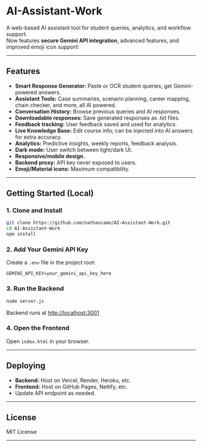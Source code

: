 # AI-Assistant-Work

A web-based AI assistant tool for student queries, analytics, and workflow support.  
Now features **secure Gemini API integration**, advanced features, and improved emoji icon support!

---
## Features

- **Smart Response Generator:** Paste or OCR student queries, get Gemini-powered answers.
- **Assistant Tools:** Case summaries, scenario planning, career mapping, chain checker, and more, all AI powered.
- **Conversation History:** Browse previous queries and AI responses.
- **Downloadable responses:** Save generated responses as .txt files.
- **Feedback tracking:** User feedback saved and used for analytics.
- **Live Knowledge Base:** Edit course info; can be injected into AI answers for extra accuracy.
- **Analytics:** Predictive insights, weekly reports, feedback analysis.
- **Dark mode:** User switch between light/dark UI.
- **Responsive/mobile design.**
- **Backend proxy:** API key never exposed to users.
- **Emoji/Material icons:** Maximum compatibility.

---

## Getting Started (Local)

### 1. Clone and Install

```bash
git clone https://github.com/nathancamo/AI-Assistant-Work.git
cd AI-Assistant-Work
npm install
```

### 2. Add Your Gemini API Key

Create a `.env` file in the project root:

```
GEMINI_API_KEY=your_gemini_api_key_here
```

### 3. Run the Backend

```bash
node server.js
```

Backend runs at [http://localhost:3001](http://localhost:3001)

### 4. Open the Frontend

Open `index.html` in your browser.

---

## Deploying

- **Backend:** Host on Vercel, Render, Heroku, etc.
- **Frontend:** Host on GitHub Pages, Netlify, etc.  
- Update API endpoint as needed.

---

## License

MIT License

---

